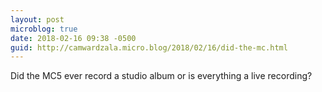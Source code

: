 ```yaml
---
layout: post
microblog: true
date: 2018-02-16 09:38 -0500
guid: http://camwardzala.micro.blog/2018/02/16/did-the-mc.html
---
```

Did the MC5 ever record a studio album or is everything a live recording?
